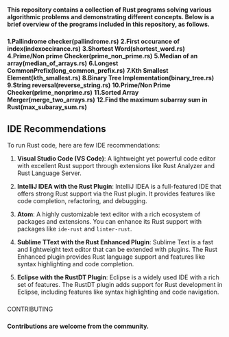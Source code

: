 #
**This repository contains a collection of Rust programs solving various algorithmic problems and
demonstrating different concepts. Below is a brief overview of the programs included in
this repository, as follows.**
###

**1.Pallindrome checker(pallindrome.rs)**
**2.First occurance of index(indexoccirance.rs)**
**3.Shortest Word(shortest_word.rs)**
**4.Prime/Non prime Checker(prime_non_prime.rs)**
**5.Median of an array(median_of_arrays.rs)**
**6.Longest CommonPrefix(long_common_prefix.rs)**
**7.Kth Smallest Element(kth_smallest.rs)**
**8.Binary Tree Implementation(binary_tree.rs)**
**9.String reversal(reverse_string.rs)**
**10.Prime/Non Prime Checker(prime_nonprime.rs)**
**11.Sorted Array Merger(merge_two_arrays.rs)**
**12.Find the maximum subarray sum in Rust(max_subaray_sum.rs)**


####
####
## IDE Recommendations

To run Rust code, here are few IDE recommendations:

1. **Visual Studio Code (VS Code)**: A lightweight yet powerful code editor with excellent Rust support through extensions like Rust Analyzer and Rust Language Server.

2. **IntelliJ IDEA with the Rust Plugin**: IntelliJ IDEA is a full-featured IDE that offers strong Rust support via the Rust plugin. It provides features like code completion, refactoring, and debugging.

3. **Atom**: A highly customizable text editor with a rich ecosystem of packages and extensions. You can enhance its Rust support with packages like `ide-rust` and `linter-rust`.

4. **Sublime TText with the Rust Enhanced Plugin**: Sublime Text is a fast and lightweight text editor that can be extended with plugins. The Rust Enhanced plugin provides Rust language support and features like syntax highlighting and code completion.

5. **Eclipse with the RustDT Plugin**: Eclipse is a widely used IDE with a rich set of features. The RustDT plugin adds support for Rust development in Eclipse, including features like syntax highlighting and code navigation.


###
CONTRIBUTING
###

**Contributions are welcome from the community.**



